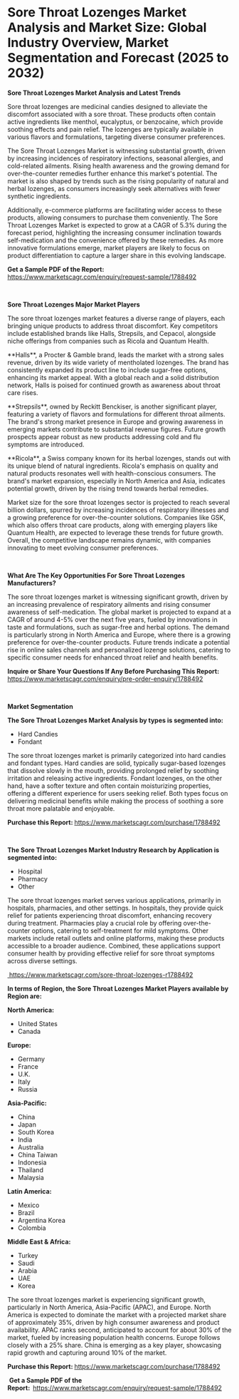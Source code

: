 <p><h1>Sore Throat Lozenges Market Analysis and Market Size: Global Industry Overview, Market Segmentation and Forecast (2025 to 2032)</h1></p><p><strong>Sore Throat Lozenges Market Analysis and Latest Trends</strong></p>
<p><p>Sore throat lozenges are medicinal candies designed to alleviate the discomfort associated with a sore throat. These products often contain active ingredients like menthol, eucalyptus, or benzocaine, which provide soothing effects and pain relief. The lozenges are typically available in various flavors and formulations, targeting diverse consumer preferences. </p><p>The Sore Throat Lozenges Market is witnessing substantial growth, driven by increasing incidences of respiratory infections, seasonal allergies, and cold-related ailments. Rising health awareness and the growing demand for over-the-counter remedies further enhance this market's potential. The market is also shaped by trends such as the rising popularity of natural and herbal lozenges, as consumers increasingly seek alternatives with fewer synthetic ingredients. </p><p>Additionally, e-commerce platforms are facilitating wider access to these products, allowing consumers to purchase them conveniently. The Sore Throat Lozenges Market is expected to grow at a CAGR of 5.3% during the forecast period, highlighting the increasing consumer inclination towards self-medication and the convenience offered by these remedies. As more innovative formulations emerge, market players are likely to focus on product differentiation to capture a larger share in this evolving landscape.</p></p>
<p><strong>Get a Sample PDF of the Report:&nbsp;</strong> <a href="https://www.marketscagr.com/enquiry/request-sample/1788492?utm_campaign=1848&utm_medium=2&utm_source=Github&utm_content=ia&utm_term=19042025&utm_id=sore-throat-lozenges">https://www.marketscagr.com/enquiry/request-sample/1788492</a></p>
<p>&nbsp;</p>
<p><strong>Sore Throat Lozenges Major Market Players</strong></p>
<p><p>The sore throat lozenges market features a diverse range of players, each bringing unique products to address throat discomfort. Key competitors include established brands like Halls, Strepsils, and Cepacol, alongside niche offerings from companies such as Ricola and Quantum Health.</p><p>**Halls**, a Procter & Gamble brand, leads the market with a strong sales revenue, driven by its wide variety of mentholated lozenges. The brand has consistently expanded its product line to include sugar-free options, enhancing its market appeal. With a global reach and a solid distribution network, Halls is poised for continued growth as awareness about throat care rises.</p><p>**Strepsils**, owned by Reckitt Benckiser, is another significant player, featuring a variety of flavors and formulations for different throat ailments. The brand's strong market presence in Europe and growing awareness in emerging markets contribute to substantial revenue figures. Future growth prospects appear robust as new products addressing cold and flu symptoms are introduced.</p><p>**Ricola**, a Swiss company known for its herbal lozenges, stands out with its unique blend of natural ingredients. Ricola's emphasis on quality and natural products resonates well with health-conscious consumers. The brand's market expansion, especially in North America and Asia, indicates potential growth, driven by the rising trend towards herbal remedies.</p><p>Market size for the sore throat lozenges sector is projected to reach several billion dollars, spurred by increasing incidences of respiratory illnesses and a growing preference for over-the-counter solutions. Companies like GSK, which also offers throat care products, along with emerging players like Quantum Health, are expected to leverage these trends for future growth. Overall, the competitive landscape remains dynamic, with companies innovating to meet evolving consumer preferences.</p></p>
<p>&nbsp;</p>
<p><strong>What Are The Key Opportunities For Sore Throat Lozenges Manufacturers?</strong></p>
<p><p>The sore throat lozenges market is witnessing significant growth, driven by an increasing prevalence of respiratory ailments and rising consumer awareness of self-medication. The global market is projected to expand at a CAGR of around 4-5% over the next five years, fueled by innovations in taste and formulations, such as sugar-free and herbal options. The demand is particularly strong in North America and Europe, where there is a growing preference for over-the-counter products. Future trends indicate a potential rise in online sales channels and personalized lozenge solutions, catering to specific consumer needs for enhanced throat relief and health benefits.</p></p>
<p><strong>Inquire or Share Your Questions If Any Before Purchasing This Report:</strong> <a href="https://www.marketscagr.com/enquiry/pre-order-enquiry/1788492?utm_campaign=1848&utm_medium=2&utm_source=Github&utm_content=ia&utm_term=19042025&utm_id=sore-throat-lozenges">https://www.marketscagr.com/enquiry/pre-order-enquiry/1788492</a></p>
<p>&nbsp;</p>
<p><strong>Market Segmentation</strong></p>
<p><strong>The Sore Throat Lozenges Market Analysis by types is segmented into:</strong></p>
<p><ul><li>Hard Candies</li><li>Fondant</li></ul></p>
<p><p>The sore throat lozenges market is primarily categorized into hard candies and fondant types. Hard candies are solid, typically sugar-based lozenges that dissolve slowly in the mouth, providing prolonged relief by soothing irritation and releasing active ingredients. Fondant lozenges, on the other hand, have a softer texture and often contain moisturizing properties, offering a different experience for users seeking relief. Both types focus on delivering medicinal benefits while making the process of soothing a sore throat more palatable and enjoyable.</p></p>
<p><strong>Purchase this Report:&nbsp;</strong><a href="https://www.marketscagr.com/purchase/1788492?utm_campaign=1848&utm_medium=2&utm_source=Github&utm_content=ia&utm_term=19042025&utm_id=sore-throat-lozenges">https://www.marketscagr.com/purchase/1788492</a></p>
<p>&nbsp;</p>
<p><strong>The Sore Throat Lozenges Market Industry Research by Application is segmented into:</strong></p>
<p><ul><li>Hospital</li><li>Pharmacy</li><li>Other</li></ul></p>
<p><p>The sore throat lozenges market serves various applications, primarily in hospitals, pharmacies, and other settings. In hospitals, they provide quick relief for patients experiencing throat discomfort, enhancing recovery during treatment. Pharmacies play a crucial role by offering over-the-counter options, catering to self-treatment for mild symptoms. Other markets include retail outlets and online platforms, making these products accessible to a broader audience. Combined, these applications support consumer health by providing effective relief for sore throat symptoms across diverse settings.</p></p>
<p><a href="https://www.marketscagr.com/sore-throat-lozenges-r1788492?utm_campaign=1848&utm_medium=2&utm_source=Github&utm_content=ia&utm_term=19042025&utm_id=sore-throat-lozenges">&nbsp;https://www.marketscagr.com/sore-throat-lozenges-r1788492</a></p>
<p><strong>In terms of Region, the Sore Throat Lozenges Market Players available by Region are:</strong></p>
<p>
    <p> <strong> North America: </strong>
        <ul>
            <li>United States</li>
            <li>Canada</li>
        </ul>
        </p> 
    <p> <strong> Europe: </strong>
        <ul>
            <li>Germany</li>
            <li>France</li>
            <li>U.K.</li>
            <li>Italy</li>
            <li>Russia</li>
        </ul>
        </p> 
    <p> <strong> Asia-Pacific: </strong>
        <ul>
            <li>China</li>
            <li>Japan</li>
            <li>South Korea</li>
            <li>India</li>
            <li>Australia</li>
            <li>China Taiwan</li>
            <li>Indonesia</li>
            <li>Thailand</li>
            <li>Malaysia</li>
        </ul>
        </p> 
    <p> <strong> Latin America: </strong>
        <ul>
            <li>Mexico</li>
            <li>Brazil</li>
            <li>Argentina Korea</li>
            <li>Colombia</li>
        </ul>
        </p> 
    <p> <strong> Middle East & Africa: </strong>
        <ul>
            <li>Turkey</li>
            <li>Saudi</li>
            <li>Arabia</li>
            <li>UAE</li>
            <li>Korea</li>
        </ul>
    </p>
    </p>
<p><p>The sore throat lozenges market is experiencing significant growth, particularly in North America, Asia-Pacific (APAC), and Europe. North America is expected to dominate the market with a projected market share of approximately 35%, driven by high consumer awareness and product availability. APAC ranks second, anticipated to account for about 30% of the market, fueled by increasing population health concerns. Europe follows closely with a 25% share. China is emerging as a key player, showcasing rapid growth and capturing around 10% of the market.</p></p>
<p><strong>Purchase this Report: </strong><a href="https://www.marketscagr.com/purchase/1788492?utm_campaign=1848&utm_medium=2&utm_source=Github&utm_content=ia&utm_term=19042025&utm_id=sore-throat-lozenges">https://www.marketscagr.com/purchase/1788492</a></p>
<p>&nbsp;<strong>Get a Sample PDF of the Report:&nbsp;&nbsp;</strong><a href="https://www.marketscagr.com/enquiry/request-sample/1788492?utm_campaign=1848&utm_medium=2&utm_source=Github&utm_content=ia&utm_term=19042025&utm_id=sore-throat-lozenges">https://www.marketscagr.com/enquiry/request-sample/1788492</a></p>
<p><strong></strong></p>
<p><p></p><p></p><p></p></p>